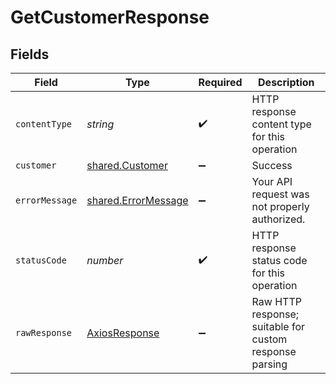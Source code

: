 # GetCustomerResponse


## Fields

| Field                                                             | Type                                                              | Required                                                          | Description                                                       |
| ----------------------------------------------------------------- | ----------------------------------------------------------------- | ----------------------------------------------------------------- | ----------------------------------------------------------------- |
| `contentType`                                                     | *string*                                                          | :heavy_check_mark:                                                | HTTP response content type for this operation                     |
| `customer`                                                        | [shared.Customer](../../../sdk/models/shared/customer.md)         | :heavy_minus_sign:                                                | Success                                                           |
| `errorMessage`                                                    | [shared.ErrorMessage](../../../sdk/models/shared/errormessage.md) | :heavy_minus_sign:                                                | Your API request was not properly authorized.                     |
| `statusCode`                                                      | *number*                                                          | :heavy_check_mark:                                                | HTTP response status code for this operation                      |
| `rawResponse`                                                     | [AxiosResponse](https://axios-http.com/docs/res_schema)           | :heavy_minus_sign:                                                | Raw HTTP response; suitable for custom response parsing           |